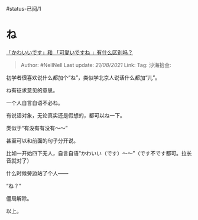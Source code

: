 #status-已阅/1 
# ね

[「かわいいです」和 「可愛いですね 」有什么区别吗？](https://www.zhihu.com/question/443074184/answer/1880860653)

> Author: #NellNell
> Last update: *21/08/2021*
> Link:
> Tag:
> 沙海拾金:

初学者很喜欢说什么都加个“ね”，类似学北京人说话什么都加“儿”。

ね有征求意见的意思。

一个人自言自语不必ね。

有说话对象，无论真实还是假想的，都可以ね一下。

类似于“有没有有没有～～”

甚至可以和前面的句子分开说。

比如一开始四下无人，自言自语“かわいい（です）～～”（です不です都可。拉长音就对了）

什么时候旁边站了个人——

“ね？”

僵局解除。

以上。
